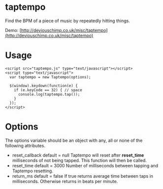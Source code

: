 taptempo
========

Find the BPM of a piece of music by repeatedly hitting things.

Demo: [http://deviouschimp.co.uk/misc/taptempo](http://deviouschimp.co.uk/misc/taptempo)

Usage
=====

    <script src="taptempo.js" type="text/javascript"></script>
    <script type="text/javascript">
      var taptempo = new Taptempo(options);

      $(window).keydown(function(e) {
        if (e.keyCode == 32) { // space
          console.log(taptempo.tap());
        }
      });
    </script>

Options
=======

The options variable should be an object with any, all or none of the following attributes.

* reset_callback
  default = null
  Taptempo will reset after **reset_time** milliseconds of not being tapped. This function will then be called.
* reset_time
  default = 3000
  Number of milliseconds between tapping and Taptempo resetting.
* return_ms
  default = false
  If true returns average time between taps in milliseconds. Otherwise returns in beats per minute.